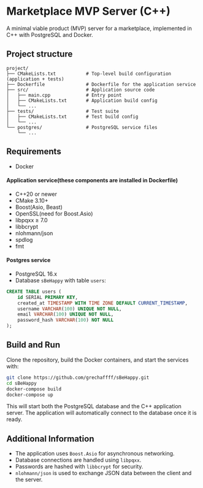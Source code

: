 # Marketplace MVP Server (C++)

A minimal viable product (MVP) server for a marketplace, implemented in C++ with PostgreSQL and Docker.

## Project structure
```
project/
├── CMakeLists.txt           # Top-level build configuration (application + tests)
├── Dockerfile               # Dockerfile for the application service
├── src/                     # Application source code
│   ├── main.cpp             # Entry point
│   ├── CMakeLists.txt       # Application build config
│   └── ...
├── tests/                   # Test suite
│   ├── CMakeLists.txt       # Test build config
│   └── ...
└── postgres/                # PostgreSQL service files
    └── ...
```

## Requirements
- Docker

#### Application service(these components are installed in Dockerfile)
- C++20 or newer
- CMake 3.10+
- Boost(Asio, Beast)
- OpenSSL(need for Boost.Asio)
- libpqxx ≥ 7.0
- libbcrypt
- nlohmann/json
- spdlog
- fmt

#### Postgres service
- PostgreSQL 16.x  
- Database `sBeHappy` with table `users`:
```SQL
CREATE TABLE users (
    id SERIAL PRIMARY KEY, 
    created_at TIMESTAMP WITH TIME ZONE DEFAULT CURRENT_TIMESTAMP,
    username VARCHAR(100) UNIQUE NOT NULL,
    email VARCHAR(100) UNIQUE NOT NULL,
    password_hash VARCHAR(100) NOT NULL
);
```
## Build and Run
Clone the repository, build the Docker containers, and start the services with:

```bash
git clone https://github.com/grechaffff/sBeHappy.git
cd sBeHappy
docker-compose build
docker-compose up
```
This will start both the PostgreSQL database and the C++ application server. The application will automatically connect to the database once it is ready.

## Additional Information
- The application uses `Boost.Asio` for asynchronous networking.
- Database connections are handled using `libpqxx`.
- Passwords are hashed with `libbcrypt` for security.
- `nlohmann/json` is used to exchange JSON data between the client and the server.
